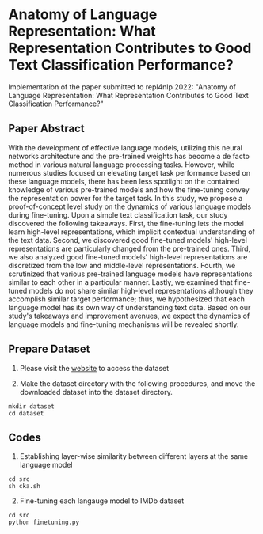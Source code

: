 # Anatomy of Language Representation: What Representation Contributes to Good Text Classification Performance?

Implementation of the paper submitted to repl4nlp 2022: "Anatomy of Language Representation: What Representation Contributes to Good Text Classification Performance?"

## Paper Abstract
With the development of effective language models, utilizing this neural networks architecture and the pre-trained weights has become a de facto method in various natural language processing tasks. However, while numerous studies focused on elevating target task performance based on these language models, there has been less spotlight on the contained knowledge of various pre-trained models and how the fine-tuning convey the representation power for the target task. In this study, we propose a proof-of-concept level study on the dynamics of various language models during fine-tuning. Upon a simple text classification task, our study discovered the following takeaways. First, the fine-tuning lets the model learn high-level representations, which implicit contextual understanding of the text data. Second, we discovered good fine-tuned models' high-level representations are particularly changed from the pre-trained ones. Third, we also analyzed good fine-tuned models' high-level representations are discretized from the low and middle-level representations. Fourth, we scrutinized that various pre-trained language models have representations similar to each other in a particular manner. Lastly, we examined that fine-tuned models do not share similar high-level representations although they accomplish similar target performance; thus, we hypothesized that each language model has its own way of understanding text data. Based on our study's takeaways and improvement avenues, we expect the dynamics of language models and fine-tuning mechanisms will be revealed shortly.


## Prepare Dataset

1. Please visit the [website](https://ai.stanford.edu/~amaas/data/sentiment/) to access the dataset

2. Make the dataset directory with the following procedures, and move the downloaded dataset into the dataset directory.

```   
mkdir dataset
cd dataset
```

## Codes

1. Establishing layer-wise similarity between different layers at the same language model

```   
cd src
sh cka.sh
```

2. Fine-tuning each langauge model to IMDb dataset

```   
cd src
python finetuning.py
```
